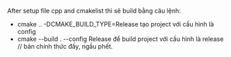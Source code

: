 After setup file cpp and cmakelist thì sẽ build bằng câu lệnh:
- cmake .. -DCMAKE_BUILD_TYPE=Release tạo project với cấu hình là config
- cmake --build . --config Release   để build project với cấu hình là release // bản chính thức đấy, ngầu phết.